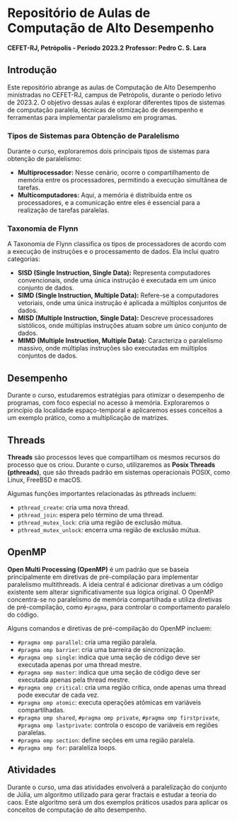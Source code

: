 # Repositório de Aulas de Computação de Alto Desempenho

**CEFET-RJ, Petrópolis - Período 2023.2**
**Professor: Pedro C. S. Lara**

## Introdução

Este repositório abrange as aulas de Computação de Alto Desempenho ministradas no CEFET-RJ, campus de Petrópolis, durante o período letivo de 2023.2. O objetivo dessas aulas é explorar diferentes tipos de sistemas de computação paralela, técnicas de otimização de desempenho e ferramentas para implementar paralelismo em programas.

### Tipos de Sistemas para Obtenção de Paralelismo

Durante o curso, exploraremos dois principais tipos de sistemas para obtenção de paralelismo:

- **Multiprocessador:** Nesse cenário, ocorre o compartilhamento de memória entre os processadores, permitindo a execução simultânea de tarefas.
- **Multicomputadores:** Aqui, a memória é distribuída entre os processadores, e a comunicação entre eles é essencial para a realização de tarefas paralelas.

### Taxonomia de Flynn

A Taxonomia de Flynn classifica os tipos de processadores de acordo com a execução de instruções e o processamento de dados. Ela inclui quatro categorias:

- **SISD (Single Instruction, Single Data):** Representa computadores convencionais, onde uma única instrução é executada em um único conjunto de dados.
- **SIMD (Single Instruction, Multiple Data):** Refere-se a computadores vetoriais, onde uma única instrução é aplicada a múltiplos conjuntos de dados.
- **MISD (Multiple Instruction, Single Data):** Descreve processadores sistólicos, onde múltiplas instruções atuam sobre um único conjunto de dados.
- **MIMD (Multiple Instruction, Multiple Data):** Caracteriza o paralelismo massivo, onde múltiplas instruções são executadas em múltiplos conjuntos de dados.

## Desempenho

Durante o curso, estudaremos estratégias para otimizar o desempenho de programas, com foco especial no acesso à memória. Exploraremos o princípio da localidade espaço-temporal e aplicaremos esses conceitos a um exemplo prático, como a multiplicação de matrizes.

## Threads

**Threads** são processos leves que compartilham os mesmos recursos do processo que os criou. Durante o curso, utilizaremos as **Posix Threads (pthreads)**, que são threads padrão em sistemas operacionais POSIX, como Linux, FreeBSD e macOS.

Algumas funções importantes relacionadas às pthreads incluem:

- `pthread_create`: cria uma nova thread.
- `pthread_join`: espera pelo término de uma thread.
- `pthread_mutex_lock`: cria uma região de exclusão mútua.
- `pthread_mutex_unlock`: encerra uma região de exclusão mútua.

## OpenMP

**Open Multi Processing (OpenMP)** é um padrão que se baseia principalmente em diretivas de pré-compilação para implementar paralelismo multithreads. A ideia central é adicionar diretivas a um código existente sem alterar significativamente sua lógica original. O OpenMP concentra-se no paralelismo de memória compartilhada e utiliza diretivas de pré-compilação, como `#pragma`, para controlar o comportamento paralelo do código.

Alguns comandos e diretivas de pré-compilação do OpenMP incluem:

- `#pragma omp parallel`: cria uma região paralela.
- `#pragma omp barrier`: cria uma barreira de sincronização.
- `#pragma omp single`: indica que uma seção de código deve ser executada apenas por uma thread mestre.
- `#pragma omp master`: indica que uma seção de código deve ser executada apenas pela thread mestre.
- `#pragma omp critical`: cria uma região crítica, onde apenas uma thread pode executar de cada vez.
- `#pragma omp atomic`: executa operações atômicas em variáveis compartilhadas.
- `#pragma omp shared`, `#pragma omp private`, `#pragma omp firstprivate`, `#pragma omp lastprivate`: controla o escopo de variáveis em regiões paralelas.
- `#pragma omp section`: define seções em uma região paralela.
- `#pragma omp for`: paraleliza loops.

## Atividades

Durante o curso, uma das atividades envolverá a paralelização do conjunto de Júlia, um algoritmo utilizado para gerar fractais e estudar a teoria do caos. Este algoritmo será um dos exemplos práticos usados para aplicar os conceitos de computação de alto desempenho.
